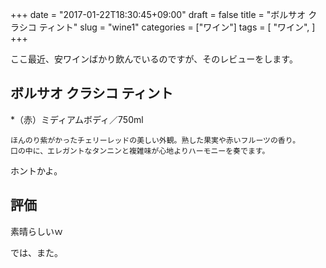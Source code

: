 +++
date = "2017-01-22T18:30:45+09:00"
draft = false
title = "ボルサオ クラシコ ティント"
slug = "wine1"
categories = ["ワイン"]
tags = [
    "ワイン",
]
+++

ここ最近、安ワインばかり飲んでいるのですが、そのレビューをします。

## ボルサオ クラシコ ティント

*（赤）ミディアムボディ／750ml

```
ほんのり紫がかったチェリーレッドの美しい外観。熟した果実や赤いフルーツの香り。
口の中に、エレガントなタンニンと複雑味が心地よりハーモニーを奏でます。
```

ホントかよ。

## 評価

素晴らしいｗ


では、また。